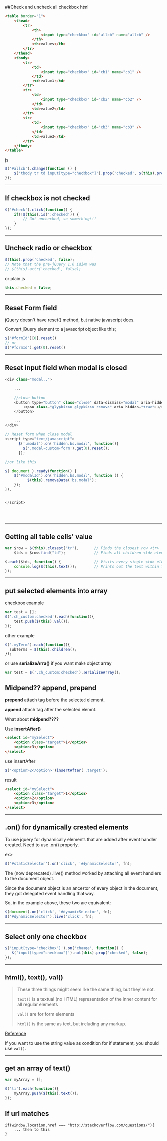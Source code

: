 ##Check and uncheck all checkbox
html
```html
<table border="1">
    <thead>
        <tr>
            <th>
                <input type="checkbox" id="allcb" name="allcb" />
            </th>
            <th>values</th>
        </tr>
    </thead>
    <tbody>
        <tr>
            <td>
                <input type="checkbox" id="cb1" name="cb1" />
            </td>
            <td>value1</td>
        </tr>
        <tr>
            <td>
                <input type="checkbox" id="cb2" name="cb2" />
            </td>
            <td>value2</td>
        </tr>
        <tr>
            <td>
                <input type="checkbox" id="cb3" name="cb3" />
            </td>
            <td>value3</td>
        </tr>
    </tbody>
</table>
```

js
```javascript
$('#allcb').change(function () {
    $('tbody tr td input[type="checkbox"]').prop('checked', $(this).prop('checked'));
});
```

----

## If checkbox is not checked

```javascript
$('#check').click(function() {
    if(!$(this).is(':checked')) {
        // Got unchecked, so something!!!
    }
});
```

----

## Uncheck radio or checkbox
```javascript
$(this).prop('checked', false);
// Note that the pre-jQuery 1.6 idiom was
// $(this).attr('checked', false);
```
or plain js
```javascript
this.checked = false;
```

----

## Reset Form field
jQuery doesn't have reset() method, but native javascript does. 

Convert jQuery element to a javascript object like this;
```javascript
$("#formId")[0].reset()
// or
$("#formId").get(0).reset()
```

----
## Reset input field when modal is closed
```javascript
<div class="modal..">
    
    ...
    
    //close button
    <button type="button" class="close" data-dismiss="modal" aria-hidden="true">
        <span class="glyphicon glyphicon-remove" aria-hidden="true"></span>
    </button>
    
    ...
</div>

// Reset form when close modal
<script type="text/javascript">
      $('.modal').on('hidden.bs.modal', function(){
        $('.modal-custom-form').get(0).reset();
      });

//or like this

$( document ).ready(function() {
    $('#modalId').on('hidden.bs.modal', function () {
          $(this).removeData('bs.modal');
    });
});


</script>
    
    
    

```




----

## Getting all table cells' value
```javascript
var $row = $(this).closest("tr"),       // Finds the closest row <tr> 
    $tds = $row.find("td");             // Finds all children <td> elements

$.each($tds, function() {               // Visits every single <td> element
    console.log($(this).text());        // Prints out the text within the <td>
});
```

----

## put selected elements into array
checkbox example
```javascript
var test = [];
$('.ch_custom:checked').each(function(){
    test.push($(this).val());
});
```
other example
```javascript
$('.myTerm').each(function(){
  subTerms = $(this).children();
});
```
or use **serializeArra()** if you want make object array
```javascript
var test = $('.ch_custom:checked').serializeArray();
```


## Midpend?? append, prepend
**prepend** attach tag before the selected element.

**append** attach tag after the selected elemnt.

What about **midpend????**

Use **insertAfter()**
```html
<select id="mySelect">
    <option class="target">1</option>
    <option>3</option>
</select>
```
use insertAfter
```javascript
$('<option>2</option>')insertAfter('.target');
```
result
```html
<select id="mySelect">
    <option class="target">1</option>
    <option>2</option>
    <option>3</option>
</select>
```

----

## .on() for dynamically created elements
To use jquery for dynamically elements that are added after event handler created. Need to use .on() properly.

ex>
```javascript
$('#staticSelector').on('click', '#dynamicSelector', fn);
```

The (now deprecated) .live() method worked by attaching all event handlers to the document object. 

Since the document object is an ancestor of every object in the document, they got delegated event handling that way. 

So, in the example above, these two are equivalent:

```javascript
$(document).on('click', '#dynamicSelector', fn);
$('#dynamicSelector').live('click', fn);
```

----

## Select only one checkbox
```javascript
$('input[type="checkbox"]').on('change', function() {
   $('input[type="checkbox"]').not(this).prop('checked', false);
});
```


----

## html(), text(), val()
>These three things might seem like the same thing, but they're not. 
>
>`text()` is a textual (no HTML) representation of the inner content for all regular elements 
>
>`val()` are for form elements
>
>`html()` is the same as text, but including any markup. 
>

[Reference](http://www.jquery-tutorial.net/dom-manipulation/getting-and-setting-content/)

If you want to use the string value as condition for if statement, you should use `val()`. 

----

## get an array of text()
```javascript
var myArray = [];

$('li').each(function(){
    myArray.push($(this).text());
});
```
## If url matches
```
if(window.location.href === "http://stackoverflow.com/questions/"){
    ... then to this
}
```
